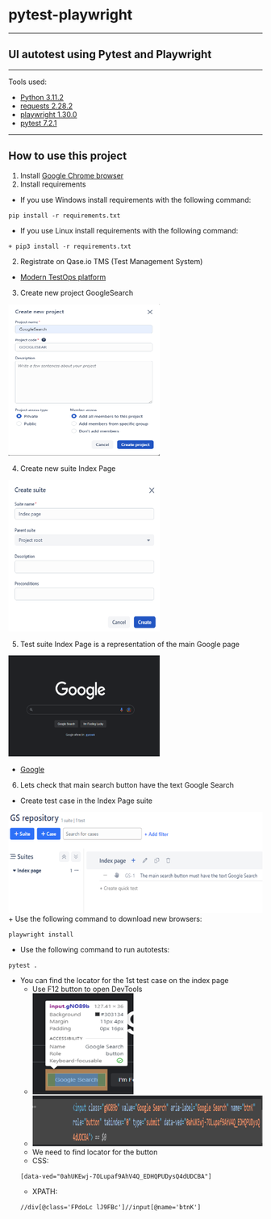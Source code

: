 # pytest-playwright

---

## UI autotest using Pytest and Playwright

---

Tools used:

+ [Python 3.11.2](https://www.python.org/downloads/)
+ [requests 2.28.2](https://pypi.org/project/requests/)
+ [playwright 1.30.0](https://pypi.org/project/playwright/)
+ [pytest 7.2.1](https://pypi.org/project/pytest/)

---

## How to use this project

1. Install [Google Chrome browser](https://www.google.com/chrome/)
2. Install requirements

+ If you use Windows install requirements with the following command:
```
pip install -r requirements.txt
```

+ If you use Linux install requirements with the following command:
```
+ pip3 install -r requirements.txt
```

2. Registrate on Qase.io TMS (Test Management System)
+ [Modern TestOps platform](https://qase.io/)

3. Create new project GoogleSearch
<img src="img/GS_Qase.png" width="300" height="300" alt="creation of project on the platform">

4. Create new suite Index Page
<img src="img/Create_suite.png" width="300" height="300" alt="creation of test suite">

5. Test suite Index Page is a representation of the main Google page
<img src="img/Google_page.png" width="300" height="200" alt="google main page">

+ [Google](https://www.google.com/)

6. Lets check that main search button have the text Google Search
+ Create test case in the Index Page suite
<img src="img/testCaseGS.png" width="600" height="200" alt="creation of test case">
+ Use the following command to download new browsers:

```
playwright install
```

+ Use the following command to run autotests:

```
pytest .
```

+ You can find the locator for the 1st test case on the index page
  + Use F12 button to open DevTools
  + <img src="img/main_button_devtools.png" width="200" height="200" alt="usin dev tools on the button">
  + <img src="img/button_html.png" width="800" height="100" alt="button html code">
  + We need to find locator for the button
  + CSS: 
  ```
  [data-ved="0ahUKEwj-7OLupaf9AhV4Q_EDHQPUDysQ4dUDCBA"]
  ```
  + XPATH: 
  ```
  //div[@class='FPdoLc lJ9FBc']//input[@name='btnK']
  ```